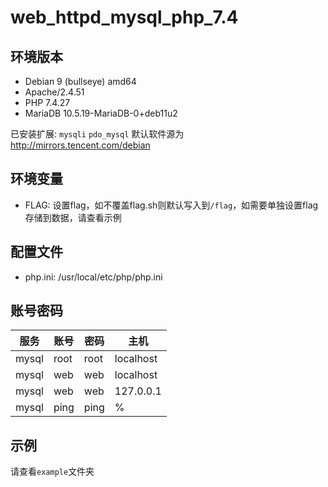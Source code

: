 # web_httpd_mysql_php_7.4

## 环境版本

- Debian 9 (bullseye) amd64
- Apache/2.4.51
- PHP 7.4.27
- MariaDB 10.5.19-MariaDB-0+deb11u2

已安装扩展: `mysqli` `pdo_mysql`
默认软件源为 http://mirrors.tencent.com/debian

## 环境变量

- FLAG: 设置flag，如不覆盖flag.sh则默认写入到`/flag`，如需要单独设置flag存储到数据，请查看示例

## 配置文件

- php.ini: /usr/local/etc/php/php.ini

## 账号密码

|服务|账号|密码|主机|
|-|-|-|-|
|mysql|root|root|localhost|
|mysql|web|web|localhost|
|mysql|web|web|127.0.0.1|
|mysql|ping|ping|%|

## 示例

请查看`example`文件夹


